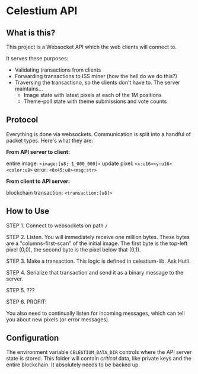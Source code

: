
# Celestium API


## What is this?

This project is a Websocket API which the web clients will connect to.

It serves these purposes:

- Validating transactions from clients
- Forwarding transactions to ISS miner (how the hell do we do this?)
- Traversing the transactisno, so the clients don't have to. The server maintains...
  - Image state with latest pixels at each of the 1M positions
  - Theme-poll state with theme submissions and vote counts


## Protocol

Everything is done via websockets.
Communication is split into a handful of packet types.
Here's what they are:

**From API server to client:**

entire image: `<image:[u8; 1_000_000]>`
update pixel: `<x:u16><y:u16><color:u8>`
error: `<0x45:u8><msg:str>`

**From client to API server:**

blockchain transaction: `<transaction:[u8]>`


## How to Use

STEP 1. Connect to websockets on path `/`

STEP 2. Listen. You will immediately receive one million bytes.
These bytes are a "columns-first-scan" of the initial image. The first byte is the top-left pixel (0,0), the second byte is the pixel below that (0,1).

STEP 3. Make a transaction. This logic is defined in celestium-lib. Ask Hutli.

STEP 4. Serialize that transaction and send it as a binary message to the server.

STEP 5. ???

STEP 6. PROFIT!

You also need to continually listen for incoming messages, which can tell you about new pixels (or error messages).


## Configuration

The environment variable `CELESTIUM_DATA_DIR` controls where the API server state is stored.
This folder will contain *critical* data, like private keys and the entire blockchain.
It absolutely needs to be backed up.
